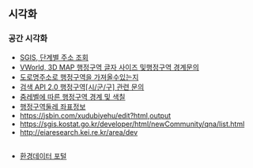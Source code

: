 ## 시각화
### 공간 시각화
- [SGIS, 단계별 주소 조회](https://sgis.kostat.go.kr/developer/html/newOpenApi/api/dataApi/addressBoundary.html#hadmarea)  
- [VWorld, 3D MAP 행정구역 글자 사이즈 및행정구역 경계문의](https://www.vworld.kr/v4po_brdqna_s002.do?pageIndex=1&searchCondition=&searchKeyword=&bodIde=53&brdIde=23033&fileCheck=Y&repyCheck=Y)
- [도로명주소로 행정구역을 가져올수있는지](https://www.vworld.kr/v4po_brdqna_s002.do?pageIndex=1&searchCondition=&searchKeyword=&bodIde=53&brdIde=23452&fileCheck=Y&repyCheck=Y)
- [검색 API 2.0 행정구역[시/군/구] 관련 문의](https://www.vworld.kr/v4po_brdqna_s002.do?pageIndex=1&searchCondition=&searchKeyword=&bodIde=53&brdIde=23312&fileCheck=Y&repyCheck=Y)
- [줌레벨에 따른 행정구역 경계 및 색칠](https://www.vworld.kr/v4po_brdqna_s002.do?pageIndex=1&searchCondition=&searchKeyword=&bodIde=53&brdIde=18393&fileCheck=Y&repyCheck=Y)
- [행정구역둘레 좌표정보](https://www.vworld.kr/v4po_brdqna_s002.do?pageIndex=1&searchCondition=&searchKeyword=&bodIde=53&brdIde=16206&fileCheck=Y&repyCheck=Y)
- https://jsbin.com/xudubiyehu/edit?html,output
- https://sgis.kostat.go.kr/developer/html/newCommunity/qna/list.html
- http://eiaresearch.kei.re.kr/area/dev


##
- [환경데이터 포털](http://10.101.200.64/envPortal/main.do)  
